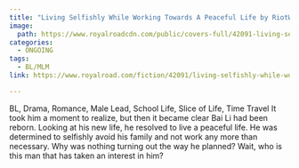 ```yaml
---
title: "Living Selfishly While Working Towards A Peaceful Life by RiotWolf"
image:
  path: https://www.royalroadcdn.com/public/covers-full/42091-living-selfishly-while-working-towards-a-peaceful.jpg
categories:
  - ONGOING
tags:
  - BL/MLM
link: https://www.royalroad.com/fiction/42091/living-selfishly-while-working-towards-a-peaceful

---
```

BL, Drama, Romance, Male Lead, School Life, Slice of Life, Time Travel
It took him a moment to realize, but then it became clear Bai Li had been reborn.
Looking at his new life, he resolved to live a peaceful life. He was determined to selfishly avoid his family and not work any more than necessary. Why was nothing turning out the way he planned? Wait, who is this man that has taken an interest in him?

